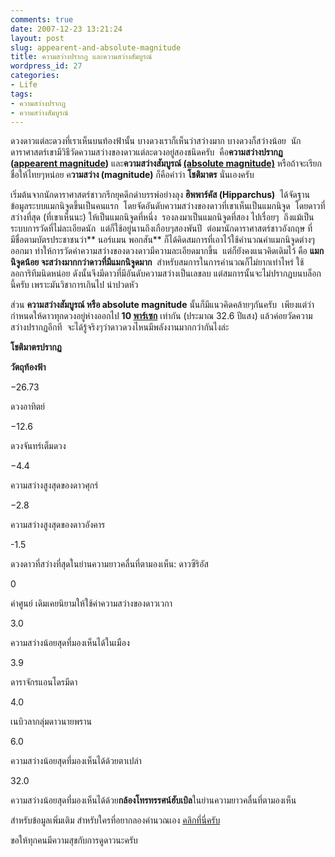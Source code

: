 ```yaml
---
comments: true
date: 2007-12-23 13:21:24
layout: post
slug: appearent-and-absolute-magnitude
title: ความสว่างปรากฏ และความสว่างสัมบูรณ์
wordpress_id: 27
categories:
- Life
tags:
- ความสว่างปรากฏ
- ความสว่างสัมบูรณ์
---
```


ดวงดาวแต่ละดวงที่เราเห็นบนท้องฟ้านั้น บางดวงเราก็เห็นว่าสว่างมาก บางดวงก็สว่างน้อย  นักดาราศาสตร์เขามีวิธีวัดความสว่างของดาวแต่ละดวงอยู่สองชนิดครับ  คือ**ความสว่างปรากฏ ([appearent magnitude](http://en.wikipedia.org/wiki/Apparent_magnitude))** และ**ความสว่างสัมบูรณ์ [(absolute magnitude)](http://en.wikipedia.org/wiki/Absolute_magnitude)** หรือถ้าจะเรียกชื่อให้ไทยๆหน่อย ค**วามสว่าง (magnitude)** ก็คือคำว่า **โชติมาตร** นั่นเองครับ

เริ่มต้นจากนักดาราศาสตร์ชาวกรีกยุคดึกดำบรรพ์อย่างลุง **ฮิพพาร์คัส (Hipparchus)**  ได้จัดฐานข้อมูลระบบแมกนิจูดขึ้นเป็นคนแรก  โดยจัดอันดับความสว่างของดาวที่เขาเห็นเป็นแมกนิจูด  โดยดาวที่สว่างที่สุด (ที่เขาเห็นนะ) ให้เป็นแมกนิจูดที่หนึ่ง  รองลงมาเป็นแมกนิจูดที่สอง ไปเรื่อยๆ  ถึงแม้เป็นระบบการวัดที่ไม่ละเอียดนัก  แต่ก็ใช้อยู่นานถึงเกือบๆสองพันปี  ต่อมานักดาราศาสตร์ชาวอังกฤษ ที่มีชื่อตามบัตรประชาชนว่า** นอร์แมน พอกสัน** ก็ได้คิดสมการที่เอาไว้ใช้คำนวณค่าแมกนิจูดต่างๆออกมา ทำให้การวัดค่าความสว่างของดวงดาวมีความละเอียดมากขึ้น  แต่ก็ยังคงแนวคิดเดิมไว้ คือ **แมกนิจูดน้อย จะสว่างมากกว่าดาวที่มีแมกนิจูดมาก**  สำหรับสมการในการคำนวณก็ไม่ยากเท่าไหร่ ใช้ลอการิทึมนิดหน่อย ดังนั้นจึงมีดาวที่มีอันดับความสว่างเป็นเลขลบ แต่สมการนั้นจะไม่ปรากฏบนบล็อกนี้ครับ เพราะมันวิชาการเกินไป น่าปวดหัว

ส่วน **ความสว่างสัมบูรณ์ หรือ absolute magnitude** นั้นก็มีแนวคิดคล้ายๆกันครับ  เพียงแต่ว่ากำหนดให้ดาวทุกดวงอยู่ห่างออกไป **10 [พาร์เซก](http://en.wikipedia.org/wiki/Parsec)** เท่ากัน (ประมาณ 32.6 ปีแสง) แล้วค่อยวัดความสว่างปรากฏอีกที  จะได้รู้จริงๆว่าดาวดวงไหนมีพลังงานมากกว่ากันไงล่ะ







**โชติมาตรปรากฏ**


**วัตถุท้องฟ้า**






−26.73


ดวงอาทิตย์






−12.6


ดวงจันทร์เต็มดวง






−4.4


ความสว่างสูงสุดของดาวศุกร์






−2.8


ความสว่างสูงสุดของดาวอังคาร






-1.5


ดวงดาวที่สว่างที่สุดในย่านความยาวคลื่นที่ตามองเห็น: ดาวซีริอัส






0


ค่าศูนย์ เดิมเคยนิยามให้ใช้ค่าความสว่างของดาวเวกา






3.0


ความสว่างน้อยสุดที่มองเห็นได้ในเมือง






3.9


ดาราจักรแอนโดรมีดา






4.0


เนบิวลากลุ่มดาวนายพราน






6.0


ความสว่างน้อยสุดที่มองเห็นได้ด้วยตาเปล่า






32.0


ความสว่างน้อยสุดที่มองเห็นได้ด้วย**กล้องโทรทรรศน์ฮับเบิล**ในย่านความยาวคลื่นที่ตามองเห็น



สำหรับข้อมูลเพิ่มเติม สำหรับใครที่อยากลองคำนวณเอง [คลิกที่นี่ครับ](http://dly.school.in.th/Magnitude/Magnitude.html)

ขอให้ทุกคนมีความสุขกับการดูดาวนะครับ
